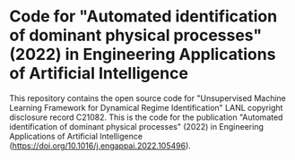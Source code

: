# Code for "Automated identification of dominant physical processes" (2022) in Engineering Applications of Artificial Intelligence

This repository contains the open source code for "Unsupervised Machine Learning Framework for Dynamical Regime Identification" LANL copyright disclosure record C21082. This is the code for the publication "Automated identification of dominant physical processes" (2022) in Engineering Applications of Artificial Intelligence (https://doi.org/10.1016/j.engappai.2022.105496).


